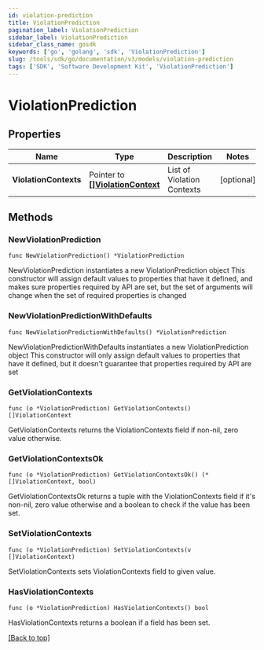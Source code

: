 ```yaml
---
id: violation-prediction
title: ViolationPrediction
pagination_label: ViolationPrediction
sidebar_label: ViolationPrediction
sidebar_class_name: gosdk
keywords: ['go', 'golang', 'sdk', 'ViolationPrediction'] 
slug: /tools/sdk/go/documentation/v3/models/violation-prediction
tags: ['SDK', 'Software Development Kit', 'ViolationPrediction']
---
```


# ViolationPrediction

## Properties

Name | Type | Description | Notes
------------ | ------------- | ------------- | -------------
**ViolationContexts** | Pointer to [**[]ViolationContext**](ViolationContext) | List of Violation Contexts | [optional] 

## Methods

### NewViolationPrediction

`func NewViolationPrediction() *ViolationPrediction`

NewViolationPrediction instantiates a new ViolationPrediction object
This constructor will assign default values to properties that have it defined,
and makes sure properties required by API are set, but the set of arguments
will change when the set of required properties is changed

### NewViolationPredictionWithDefaults

`func NewViolationPredictionWithDefaults() *ViolationPrediction`

NewViolationPredictionWithDefaults instantiates a new ViolationPrediction object
This constructor will only assign default values to properties that have it defined,
but it doesn't guarantee that properties required by API are set

### GetViolationContexts

`func (o *ViolationPrediction) GetViolationContexts() []ViolationContext`

GetViolationContexts returns the ViolationContexts field if non-nil, zero value otherwise.

### GetViolationContextsOk

`func (o *ViolationPrediction) GetViolationContextsOk() (*[]ViolationContext, bool)`

GetViolationContextsOk returns a tuple with the ViolationContexts field if it's non-nil, zero value otherwise
and a boolean to check if the value has been set.

### SetViolationContexts

`func (o *ViolationPrediction) SetViolationContexts(v []ViolationContext)`

SetViolationContexts sets ViolationContexts field to given value.

### HasViolationContexts

`func (o *ViolationPrediction) HasViolationContexts() bool`

HasViolationContexts returns a boolean if a field has been set.


[[Back to top]](#) 


